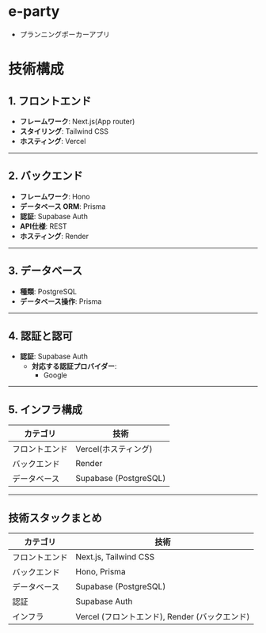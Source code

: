 # e-party
- プランニングポーカーアプリ


# 技術構成

## **1. フロントエンド**
- **フレームワーク**: Next.js(App router)
- **スタイリング**: Tailwind CSS
- **ホスティング**: Vercel

---

## **2. バックエンド**
- **フレームワーク**: Hono
- **データベース ORM**: Prisma
- **認証**: Supabase Auth
- **API仕様**: REST
- **ホスティング**: Render

---

## **3. データベース**
- **種類**: PostgreSQL
- **データベース操作**: Prisma
---

## **4. 認証と認可**
- **認証**: Supabase Auth
  - **対応する認証プロバイダー**:
    - Google
---

## **5. インフラ構成**

| **カテゴリ**    | **技術**          |
|-----------------|-------------------|
| フロントエンド  | Vercel(ホスティング)           |
| バックエンド    | Render           |
| データベース    | Supabase (PostgreSQL) |


---

## **技術スタックまとめ**

| **カテゴリ**        | **技術**                    |
|---------------------|-----------------------------|
| フロントエンド      | Next.js, Tailwind CSS |
| バックエンド        | Hono, Prisma               |
| データベース        | Supabase (PostgreSQL)       |
| 認証               | Supabase Auth               |
| インフラ           | Vercel (フロントエンド), Render (バックエンド) |
